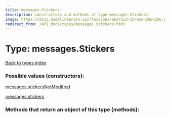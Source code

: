 ```yaml
---
title: messages.Stickers
description: constructors and methods of type messages.Stickers
image: https://docs.madelineproto.xyz/favicons/android-chrome-256x256.png
redirect_from: /API_docs/types/messages_Stickers.html
---
```

# Type: messages.Stickers  
[Back to types index](index.md)



### Possible values (constructors):

[messages.stickersNotModified](../constructors/messages.stickersNotModified.md)  

[messages.stickers](../constructors/messages.stickers.md)  



### Methods that return an object of this type (methods):



